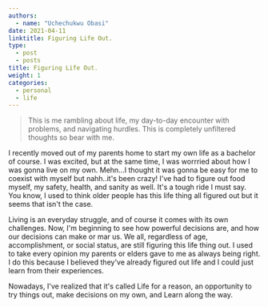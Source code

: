 ```yaml
---
authors:
  - name: "Uchechukwu Obasi"
date: 2021-04-11
linktitle: Figuring Life Out.
type:
  - post
  - posts
title: Figuring Life Out.
weight: 1
categories:
  - personal
  - life
---
```


> This is me rambling about life, my day-to-day encounter with problems, and navigating hurdles. This is completely unfiltered thoughts so bear with me.

I recently moved out of my parents home to start my own life as a bachelor of course. I was excited, but at the same time, I was worrried about how I was gonna live on my own. Mehn...I thought it was gonna be easy for me to coexist with myself but nahh..it's been crazy! I've had to figure out food myself, my safety, health, and sanity as well. It's a tough ride I must say. You know, I used to think older people has this life thing all figured out but it seems that isn't the case.

Living is an everyday struggle, and of course it comes with its own challenges. Now, I'm beginning to see how powerful decisions are, and how our decisions can make or mar us. We all, regardless of age, accomplishment, or social status, are still figuring this life thing out. I used to take every opinion my parents or elders gave to me as always being right. I do this because I believed they've already figured out life and I could just learn from their experiences.

Nowadays, I've realized that it's called Life for a reason, an opportunity to try things out, make decisions on my own, and Learn along the way.
